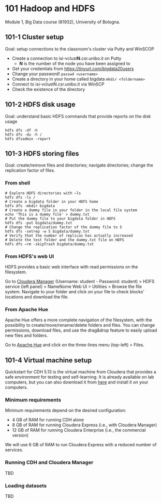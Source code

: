 # 101 Hadoop and HDFS

Module 1, Big Data course (81932), University of Bologna.

## 101-1 Cluster setup

Goal: setup connections to the classroom's cluster via Putty and WinSCOP

- Create a connection to isi-vclust**N**.csr.unibo.it on Putty
  - **N** is the number of the node you have been assigned to
- Get your credentials from https://tinyurl.com/bigdata20users 
- Change your password!
```passwd <username>```
- Create a directory in your home called bigdata
```mkdir <foldername>```
- Connect to isi-vclustN.csr.unibo.it via WinSCP
- Check the existence of the directory

## 101-2 HDFS disk usage

Goal: understand basic HDFS commands that provide reports on the disk usage

```
hdfs dfs -df -h
hdfs dfs -du -h /
hdfs dfsadmin -report
```

## 101-3 HDFS storing files

Goal: create/remove files and directories; navigate directories; change the replication factor of files.

### From shell

```shell
# Explore HDFS directories with –ls
hdfs dfs -ls /
# Create a bigdata folder in your HDFS home
hdfs dfs -mkdir bigdata
# Create a dummy file in your folder in the local file system
echo 'This is a dummy file' > dummy.txt
# Put the dummy file to your bigdata folder in HDFS
hdfs dfs -put bigdata/dummy.txt
# Change the replication factor of the dummy file to 5
hdfs dfs -setrep -w 5 bigdata/dummy.txt
# Verify that the number of replicas has actually increased
# Delete the test folder and the dummy.txt file on HDFS
hdfs dfs –rm -skipTrash bigdata/dummy.txt
```

### From HDFS's web UI

HDFS provides a basic web interface with read permissions on the filesystem. 

Go to [Cloudera Manager](http://137.204.72.233:7180/cmf/home) (Username: student - Password: student) > HDFS service (left panel) > NameNome Web UI > Utilities > Browse the file system. Navigate to your folder and click on your file to check blocks' locations and download the file.

### From Apache Hue

Apache Hue offers a more complete navigation of the filesystem, with the possibility to create/move/rename/delete folders and files. You can change permissions, download files, and use the drag&drop feature to easily upload new files and folders.

Go to [Apache Hue](http://137.204.72.233:8888) and click on the three-lines menu (top-left) > Files.

## 101-4 Virtual machine setup

Quickstart for CDH 5.13 is the virtual machine from Cloudera that provides a safe environment for testing and self-learning. It is already available on lab computers, but you can also download it from [here](https://www.cloudera.com/downloads/quickstart_vms/5-13.html) and install it on your computers.

### Minimum requirements

Minimum requirements depend on the desired configuration:
- 4 GB of RAM for running CDH alone
- 8 GB of RAM for running Cloudera Express (i.e., with Cloudera Manager)
- 12 GB of RAM for running Cloudera Enterprise (i.e., the commercial version)

We will use 6 GB of RAM to run Cloudera Express with a reduced number of services.

### Running CDH and Cloudera Manager

TBD

### Loading datasets

TBD
